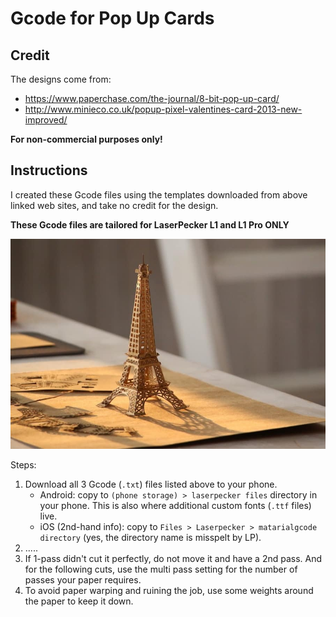 # Gcode for Pop Up Cards

## Credit

The designs come from:
* https://www.paperchase.com/the-journal/8-bit-pop-up-card/ 
* http://www.minieco.co.uk/popup-pixel-valentines-card-2013-new-improved/

**For non-commercial purposes only!**

## Instructions

I created these Gcode files using the templates downloaded from above linked web sites, and take no credit for the design. 

**These Gcode files are tailored for LaserPecker L1 and L1 Pro ONLY**

<img src="pop_up_1.jpg">


Steps:
1. Download all 3 Gcode (`.txt`) files listed above to your phone.
    * Android: copy to `(phone storage) > laserpecker files` directory in your phone. This is also where additional custom fonts (`.ttf` files) live.
    * iOS (2nd-hand info): copy to `Files > Laserpecker > matarialgcode directory` (yes, the directory name is misspelt by LP).
2. .....
4. If 1-pass didn't cut it perfectly, do not move it and have a 2nd pass. And for the following cuts, use the multi pass setting for the number of passes your paper requires.
5. To avoid paper warping and ruining the job, use some weights around the paper to keep it down.
